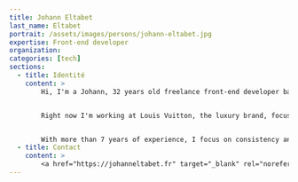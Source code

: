 ```yaml
---
title: Johann Eltabet
last_name: Eltabet
portrait: /assets/images/persons/johann-eltabet.jpg
expertise: Front-end developer
organization:
categories: [tech]
sections:
  - title: Identité
    content: >
        Hi, I'm a Johann, 32 years old freelance front-end developer based in Paris.


        Right now I'm working at Louis Vuitton, the luxury brand, focusing on the E-commerce website revamping.


        With more than 7 years of experience, I focus on consistency and efficiency, keeping a sharp eye on design, performance and accessibility.
  - title: Contact
    content: >
        <a href="https://johanneltabet.fr" target="_blank" rel="noreferrer">Site</a>
---
```

